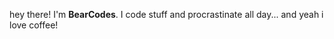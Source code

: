 hey there! I'm <strong>BearCodes</strong>.
I code stuff and procrastinate all day... and yeah i love coffee!
